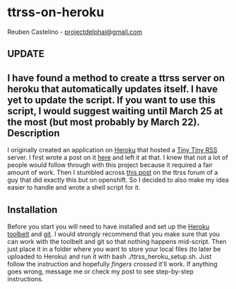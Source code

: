 ttrss-on-heroku
=================
Reuben Castelino - projectdelphai@gmail.com

UPDATE
-----------------
I have found a method to create a ttrss server on heroku that automatically updates itself. I have yet to update the script. If you want to use this script, I would suggest waiting until March 25 at the most (but most probably by March 22). 
Description
---------------

I originally created an application on [Heroku](http://www.heroku.com) that hosted a [Tiny Tiny RSS](http://tt-rss.org/redmine/projects/tt-rss/wiki) server. I first wrote a post on it [here](http://projectdelphai.github.com/blog/2013/03/15/replacing-google-reader-with-tt-rss-on-heroku/) and left it at that. I knew that not a lot of people would follow through with this project because it required a fair amount of work. Then I stumbled across [this post](http://tt-rss.org/forum/viewtopic.php?f=16&t=1360) on the ttrss forum of a guy that did exactly this but on openshift. So I decided to also make my idea easier to handle and wrote a shell script for it.

Installation
---------------
Before you start you will need to have installed and set up the [Heroku toolbelt](https://toolbelt.heroku.com/) and [git](http://git-scm.com/downloads). I would strongly recommend that you make sure that you can work with the toolbelt and git so that nothing happens mid-script. Then just place it in a folder where you want to store your local files (to later be uploaded to Heroku) and run it with bash ./ttrss_heroku_setup.sh. Just follow the instruction and hopefully *fingers crossed* it'll work. If anything goes wrong, message me or check my post to see step-by-step instructions. 

